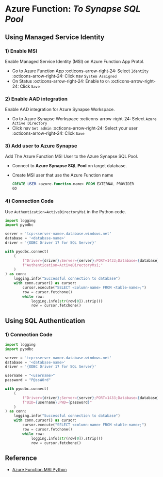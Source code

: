 # Azure Function: _To Synapse SQL Pool_

## Using Managed Service Identity

### 1) Enable MSI

Enable Managed Service Identity (MSI) on Azure Function App Protol.

- Go to Azure Function App :octicons-arrow-right-24: Select `Identity`
  :octicons-arrow-right-24: Click nav `System Assigned`
- On Status :octicons-arrow-right-24: Enable to `On` :octicons-arrow-right-24:
  Click `Save`

### 2) Enable AAD integration

Enable AAD integration for Azure Synapse Workspace.

- Go to Azure Synapse Workspace :octicons-arrow-right-24: Select `Azure Active Directory`
- Click nav `Set admin` :octicons-arrow-right-24: Select your user :octicons-arrow-right-24: Click `Save`

### 3) Add user to Azure Synapse

Add The Azure Function MSI User to the Azure Synapse SQL Pool.

- Connect to **Azure Synapse SQL Pool** on target database.
- Create MSI user that use the Azure Function name

  ```sql
  CREATE USER <azure-function-name> FROM EXTERNAL PROVIDER
  GO
  ```

### 4) Connection Code

Use `Authentication=ActiveDirectoryMsi` in the Python code.

```python
import logging
import pyodbc

server = 'tcp:<server-name>.database.windows.net'
database = '<database-name>'
driver = '{ODBC Driver 17 for SQL Server}'

with pyodbc.connect(
    (
        f"Driver={driver};Server={server};PORT=1433;Database={database};"
        f"Authentication=ActiveDirectoryMsi;"
    )
) as conn:
    logging.info("Successful connection to database")
    with conn.cursor() as cursor:
        cursor.execute("SELECT <column-name> FROM <table-name>;")
        row = cursor.fetchone()
        while row:
            logging.info(str(row[0]).strip())
            row = cursor.fetchone()
```

## Using SQL Authentication

### 1) Connection Code

```python
import logging
import pyodbc

server = 'tcp:<server-name>.database.windows.net'
database = '<database-name>'
driver = '{ODBC Driver 17 for SQL Server}'

username = "<username>"
password = "P@ssW0rd"

with pyodbc.connect(
    (
        f"Driver={driver};Server={server};PORT=1433;Database={database};"
        f"UID={username};PWD={password}"
    )
) as conn:
    logging.info("Successful connection to database")
    with conn.cursor() as cursor:
        cursor.execute("SELECT <column-name> FROM <table-name>;")
        row = cursor.fetchone()
        while row:
            logging.info(str(row[0]).strip())
            row = cursor.fetchone()
```

## Reference

- [Azure Function MSI Python](https://github.com/crgarcia12/azure-function-msi-python)
